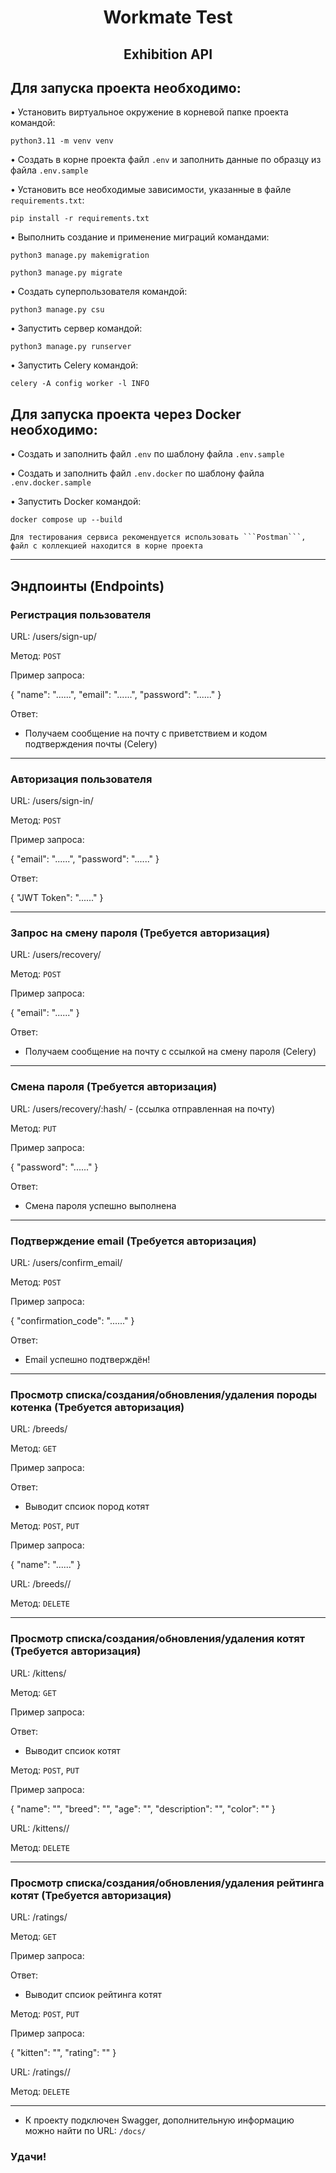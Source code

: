 <h1 align="center">Workmate Test</a> 
<h2 align="center">Exhibition API</a> 
<h2 align="left">Для запуска проекта необходимо:</h2>
  
• Установить виртуальное окружение в корневой папке проекта командой:
```shell
python3.11 -m venv venv
```

• Создать в корне проекта файл ```.env``` и заполнить данные по образцу из файла ```.env.sample```

• Установить все необходимые зависимости, указанные в файле ```requirements.txt```:
```shell
pip install -r requirements.txt
```
• Выполнить создание и применение миграций командами:
```shell
python3 manage.py makemigration
```
```shell
python3 manage.py migrate
```
   
• Создать суперпользователя командой:
```shell
python3 manage.py csu
```

• Запустить сервер командой:
```shell
python3 manage.py runserver
```

• Запустить Celery командой:
```shell
celery -A config worker -l INFO
```

<h2 align="left">Для запуска проекта через Docker необходимо:</h2>

• Создать и заполнить файл ```.env``` по шаблону файла ```.env.sample```

• Создать и заполнить файл ```.env.docker``` по шаблону файла ```.env.docker.sample```

• Запустить Docker командой:
```shell
docker compose up --build
```

    Для тестирования сервиса рекомендуется использовать ```Postman```, 
    файл с коллекцией находится в корне проекта

________________________________________
## Эндпоинты (Endpoints)

### Регистрация пользователя

URL: /users/sign-up/

Метод: ```POST```

Пример запроса:

{
    "name": "......",
    "email": "......",
    "password": "......"
}

Ответ:
- Получаем сообщение на почту с приветствием и кодом подтверждения почты (Celery)
________________________________________
### Авторизация пользователя

URL: /users/sign-in/

Метод: ```POST```

Пример запроса:

{
    "email": "......",
    "password": "......"
}

Ответ:

{
    "JWT Token": "......"
}
________________________________________
### Запрос на смену пароля (Требуется авторизация)

URL: /users/recovery/

Метод: ```POST```

Пример запроса:

{
    "email": "......"
}

Ответ:
- Получаем сообщение на почту с ссылкой на смену пароля (Celery)
________________________________________
### Смена пароля (Требуется авторизация)

URL: /users/recovery/:hash/ - (ссылка отправленная на почту)

Метод: ```PUT```

Пример запроса:

{
    "password": "......"
}  

Ответ:
- Смена пароля успешно выполнена
________________________________________
### Подтверждение email (Требуется авторизация)

URL: /users/confirm_email/

Метод: ```POST```

Пример запроса:

{
    "confirmation_code": "......"
}  

Ответ:
- Email успешно подтверждён!
________________________________________
### Просмотр списка/создания/обновления/удаления породы котенка (Требуется авторизация)

URL: /breeds/

Метод: ```GET```

Пример запроса:

Ответ:
- Выводит спсиок пород котят

Метод: ```POST```, ```PUT```

Пример запроса:

{
    "name": "......"
} 

URL: /breeds/<pk>/

Метод: ```DELETE```
________________________________________
### Просмотр списка/создания/обновления/удаления котят (Требуется авторизация)

URL: /kittens/

Метод: ```GET```

Пример запроса:

Ответ:
- Выводит спсиок котят

Метод: ```POST```, ```PUT```

Пример запроса:

{
    "name": "",
    "breed": "",
    "age": "",
    "description": "",
    "color": ""
}


URL: /kittens/<pk>/

Метод: ```DELETE```
________________________________________
### Просмотр списка/создания/обновления/удаления рейтинга котят (Требуется авторизация)

URL: /ratings/

Метод: ```GET```

Пример запроса:

Ответ:
- Выводит спсиок рейтинга котят

Метод: ```POST```, ```PUT```

Пример запроса:

{
    "kitten": "",
    "rating": ""
}

URL: /ratings/<pk>/

Метод: ```DELETE```
________________________________________

- К проекту подключен Swagger, дополнительную информацию можно найти по URL: ```/docs/```

### Удачи!
  
